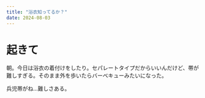 ```yaml
---
title: "浴衣知ってるか？"
date: 2024-08-03
---
```


# 起きて
朝。今日は浴衣の着付けをしたり。セパレートタイプだからいいんだけど、帯が難しすぎる。そのまま外を歩いたらバーベキューみたいになった。

兵児帯がね...難しさある。